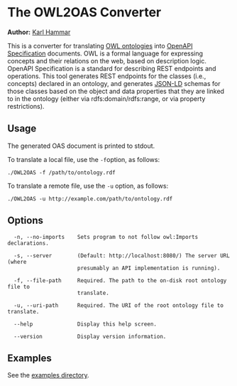 
# The OWL2OAS Converter

**Author:** [Karl Hammar](https://karlhammar.com)

This is a converter for translating [OWL ontologies](https://www.w3.org/TR/owl2-overview/) into
[OpenAPI Specification](https://swagger.io/specification/) documents. OWL is a formal language for expressing concepts and their
relations on the web, based on description logic. OpenAPI Specification is a standard for describing REST endpoints and operations.
This tool generates REST endpoints for the classes (i.e., concepts) declared in an ontology, and generates [JSON-LD](https://json-ld.org)
schemas for those classes based on the object and data properties that they are linked to in the ontology (either via
rdfs:domain/rdfs:range, or via property restrictions).

## Usage

The generated OAS document is printed to stdout.

To translate a local file, use the `-f`option, as follows:

```
./OWL2OAS -f /path/to/ontology.rdf
```

To translate a remote file, use the `-u` option, as follows:
```
./OWL2OAS -u http://example.com/path/to/ontology.rdf
```

## Options

```
  -n, --no-imports    Sets program to not follow owl:Imports declarations.

  -s, --server        (Default: http://localhost:8080/) The server URL (where
                      presumably an API implementation is running).

  -f, --file-path     Required. The path to the on-disk root ontology file to
                      translate.

  -u, --uri-path      Required. The URI of the root ontology file to translate.

  --help              Display this help screen.

  --version           Display version information.
```

## Examples

See the [examples directory](https://github.com/hammar/OWL2OAS/tree/master/OWL2OAS/examples).
